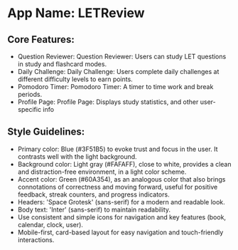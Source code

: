 # **App Name**: LETReview

## Core Features:

- Question Reviewer: Question Reviewer: Users can study LET questions in study and flashcard modes.
- Daily Challenge: Daily Challenge: Users complete daily challenges at different difficulty levels to earn points.
- Pomodoro Timer: Pomodoro Timer: A timer to time work and break periods.
- Profile Page: Profile Page: Displays study statistics, and other user-specific info

## Style Guidelines:

- Primary color: Blue (#3F51B5) to evoke trust and focus in the user. It contrasts well with the light background.
- Background color: Light gray (#FAFAFF), close to white, provides a clean and distraction-free environment, in a light color scheme.
- Accent color: Green (#60A354), as an analogous color that also brings connotations of correctness and moving forward, useful for positive feedback, streak counters, and progress indicators.
- Headers: 'Space Grotesk' (sans-serif) for a modern and readable look.
- Body text: 'Inter' (sans-serif) to maintain readability.
- Use consistent and simple icons for navigation and key features (book, calendar, clock, user).
- Mobile-first, card-based layout for easy navigation and touch-friendly interactions.